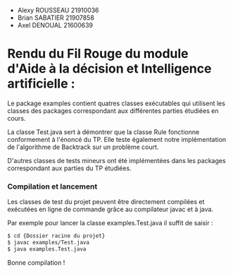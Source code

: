 - Alexy ROUSSEAU 21910036
- Brian SABATIER 21907858
- Axel DENOUAL 21600639

# Rendu du Fil Rouge du module d'Aide à la décision et Intelligence artificielle :

Le package examples contient quatres classes exécutables qui utilisent les classes des packages correspondant aux différentes parties étudiées en cours.

La classe Test.java sert à démontrer que la classe Rule fonctionne conformement à l'énoncé du TP. Elle teste également notre implémentation de l'algorithme de Backtrack sur un problème court.

D'autres classes de tests mineurs ont été implémentées dans les packages correspondant aux parties du TP étudiées.

### Compilation et lancement

Les classes de test du projet peuvent être directement compilées et exécutées en ligne de commande grâce au compilateur javac et à java. 

Par exemple pour lancer la classe examples.Test.java il suffit de saisir :

```sh
$ cd {Dossier racine du projet}
$ javac examples/Test.java
$ java examples.Test.java
```
Bonne compilation !
